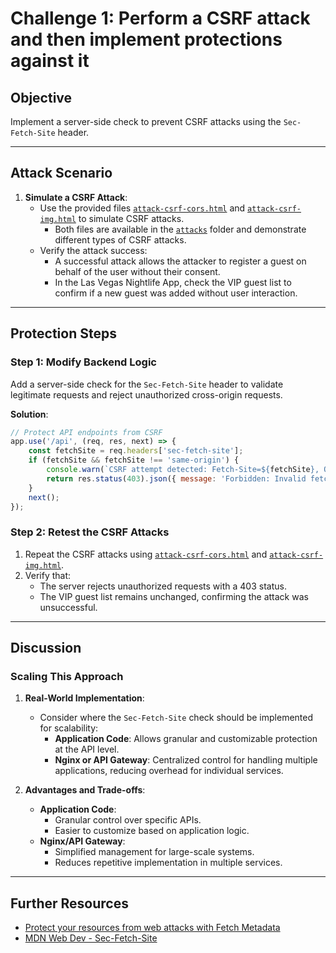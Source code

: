 # Challenge 1: Perform a CSRF attack and then implement protections against it

## Objective
Implement a server-side check to prevent CSRF attacks using the `Sec-Fetch-Site` header.

---

## Attack Scenario

1. **Simulate a CSRF Attack**:
   - Use the provided files [`attack-csrf-cors.html`](./attacks/attack-csrf-cors.html) and [`attack-csrf-img.html`](./attacks/attack-csrf-img.html) to simulate CSRF attacks.
     - Both files are available in the [`attacks`](./attacks/)  folder and demonstrate different types of CSRF attacks.
   - Verify the attack success:
     - A successful attack allows the attacker to register a guest on behalf of the user without their consent.
     - In the Las Vegas Nightlife App, check the VIP guest list to confirm if a new guest was added without user interaction.

---

## Protection Steps

### Step 1: Modify Backend Logic

Add a server-side check for the `Sec-Fetch-Site` header to validate legitimate requests and reject unauthorized cross-origin requests.

**Solution**:
```javascript
// Protect API endpoints from CSRF
app.use('/api', (req, res, next) => {
    const fetchSite = req.headers['sec-fetch-site'];
    if (fetchSite && fetchSite !== 'same-origin') {
        console.warn(`CSRF attempt detected: Fetch-Site=${fetchSite}, Origin=${req.headers.origin || 'Unknown'}, IP=${req.ip}`);
        return res.status(403).json({ message: 'Forbidden: Invalid fetch origin!' });
    }
    next();
});
```

### Step 2: Retest the CSRF Attacks

1. Repeat the CSRF attacks using [`attack-csrf-cors.html`](./attacks/attack-csrf-cors.html) and [`attack-csrf-img.html`](./attacks/attack-csrf-img.html).
2. Verify that:
   - The server rejects unauthorized requests with a 403 status.
   - The VIP guest list remains unchanged, confirming the attack was unsuccessful.

---

## Discussion

### Scaling This Approach
1. **Real-World Implementation**:
   - Consider where the `Sec-Fetch-Site` check should be implemented for scalability:
     - **Application Code**: Allows granular and customizable protection at the API level.
     - **Nginx or API Gateway**: Centralized control for handling multiple applications, reducing overhead for individual services.

2. **Advantages and Trade-offs**:
   - **Application Code**:
     - Granular control over specific APIs.
     - Easier to customize based on application logic.
   - **Nginx/API Gateway**:
     - Simplified management for large-scale systems.
     - Reduces repetitive implementation in multiple services.

---

## Further Resources
- [Protect your resources from web attacks with Fetch Metadata](https://web.dev/articles/fetch-metadata)
- [MDN Web Dev - Sec-Fetch-Site](https://developer.mozilla.org/en-US/docs/Web/HTTP/Headers/Sec-Fetch-Site)